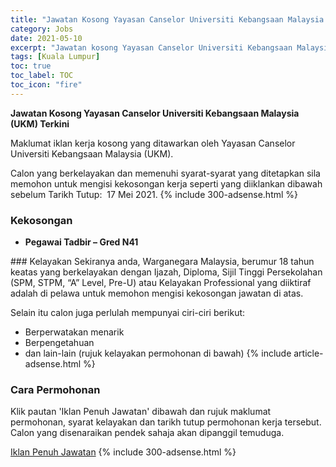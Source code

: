 ```yaml
---
title: "Jawatan Kosong Yayasan Canselor Universiti Kebangsaan Malaysia (UKM) Terkini" 
category: Jobs 
date: 2021-05-10 
excerpt: "Jawatan kosong Yayasan Canselor Universiti Kebangsaan Malaysia (UKM) terkini untuk kekosongan Pegawai Tadbir – Gred N41" 
tags: [Kuala Lumpur] 
toc: true 
toc_label: TOC 
toc_icon: "fire" 
--- 
```


**Jawatan Kosong Yayasan Canselor Universiti Kebangsaan Malaysia (UKM) Terkini**

Maklumat iklan kerja kosong yang ditawarkan oleh Yayasan Canselor Universiti Kebangsaan Malaysia (UKM). 

Calon yang berkelayakan dan memenuhi syarat-syarat yang ditetapkan sila memohon untuk mengisi kekosongan kerja seperti yang diiklankan dibawah sebelum Tarikh Tutup:  17 Mei 2021. 
{% include 300-adsense.html %} 
### Kekosongan 
<ul>
<li><strong>Pegawai Tadbir &#8211; Gred N41</strong></li>
</ul> 
### Kelayakan 
Sekiranya anda, Warganegara Malaysia, berumur 18 tahun keatas yang berkelayakan dengan Ijazah, Diploma, Sijil Tinggi Persekolahan (SPM, STPM, “A” Level, Pre-U) atau Kelayakan Professional yang diiktiraf adalah di pelawa untuk memohon mengisi kekosongan jawatan di atas.

Selain itu calon juga perlulah mempunyai ciri-ciri berikut:
- Berperwatakan menarik
- Berpengetahuan
- dan lain-lain (rujuk kelayakan permohonan di bawah) 
{% include article-adsense.html %} 
### Cara Permohonan 
Klik pautan 'Iklan Penuh Jawatan' dibawah dan rujuk maklumat permohonan, syarat kelayakan dan tarikh tutup permohonan kerja tersebut.
Calon yang disenaraikan pendek sahaja akan dipanggil temuduga.

<a href="http://graduan.co/wp-content/uploads/2021/05/Iklan-Jawatan.pdf" class="btn btn--info" target="_blank" rel="nofollow noopenner">Iklan Penuh Jawatan</a> 
{% include 300-adsense.html %} 